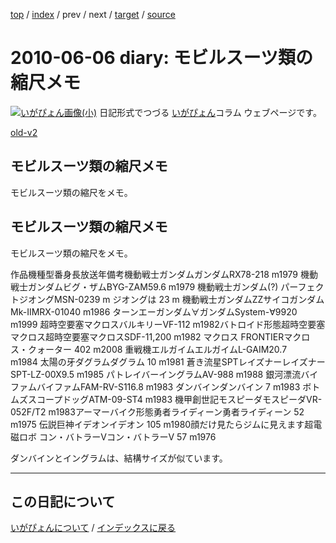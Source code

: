 [top](https://igapyon.github.io/diary/) 
 / [index](https://igapyon.github.io/diary/2010/index.html) 
 / prev 
 / next 
 / [target](https://igapyon.github.io/diary/2010/ig100606.html) 
 / [source](https://github.com/igapyon/diary/blob/gh-pages/2010/ig100606.html.src.md) 

2010-06-06 diary: モビルスーツ類の縮尺メモ
=====================================================================================================
[![いがぴょん画像(小)](https://igapyon.github.io/diary/images/iga200306s.jpg "いがぴょん")](https://igapyon.github.io/diary/memo/memoigapyon.html) 日記形式でつづる [いがぴょん](https://igapyon.github.io/diary/memo/memoigapyon.html)コラム ウェブページです。

[old-v2](ig100606-orig.html)

## モビルスーツ類の縮尺メモ

モビルスーツ類の縮尺をメモ。






## モビルスーツ類の縮尺メモ


モビルスーツ類の縮尺をメモ。

作品機種型番身長放送年備考機動戦士ガンダムガンダムRX78-218 m1979 機動戦士ガンダムビグ・ザムBYG-ZAM59.6 m1979 機動戦士ガンダム(?) パーフェクトジオングMSN-0239 m ジオングは 23 m 機動戦士ガンダムZZサイコガンダムMk-IIMRX-01040 m1986 ターンエーガンダム∀ガンダムSystem-∀9920 m1999 超時空要塞マクロスバルキリーVF-112 m1982バトロイド形態超時空要塞マクロス超時空要塞マクロスSDF-11,200 m1982 マクロス FRONTIERマクロス・クォーター 402 m2008 重戦機エルガイムエルガイムL-GAIM20.7 m1984 太陽の牙ダグラムダグラム 10 m1981 蒼き流星SPTレイズナーレイズナーSPT-LZ-00X9.5 m1985 パトレイバーイングラムAV-988 m1988 銀河漂流バイファムバイファムFAM-RV-S116.8 m1983 ダンバインダンバイン 7 m1983 ボトムズスコープドッグATM-09-ST4 m1983 機甲創世記モスピーダモスピーダVR-052F/T2 m1983アーマーバイク形態勇者ライディーン勇者ライディーン 52 m1975 伝説巨神イデオンイデオン 105 m1980顔だけ見たらジムに見えます超電磁ロボ コン・バトラーVコン・バトラーV 57 m1976 


ダンバインとイングラムは、結構サイズが似ています。


----------------------------------------------------------------------------------------------------

## この日記について
[いがぴょんについて](https://igapyon.github.io/diary/memo/memoigapyon.html) / [インデックスに戻る](https://igapyon.github.io/diary/idxall.html)
